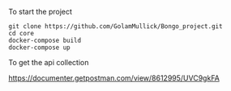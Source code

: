 To start the project 
```shell
git clone https://github.com/GolamMullick/Bongo_project.git
cd core
docker-compose build
docker-compose up
```

To get the api collection

https://documenter.getpostman.com/view/8612995/UVC9gkFA



